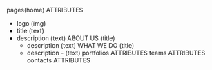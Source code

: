 

pages(home)
   ATTRIBUTES
   -  logo  (img)
   -  title (text)
   -  description (text)
      ABOUT US (title)
         - description (text)
      WHAT WE DO (title)
         - description - (text)
portfolios
   ATTRIBUTES
teams
   ATTRIBUTES
contacts
   ATTRIBUTES
